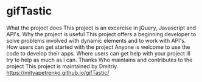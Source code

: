 # gifTastic
What the project does
This project is an excercise in jQuery, Javascript and API's.
Why the project is useful
This project offers a beginning developer to solve problems involved with dynamic elements and to work with API's. 
How users can get started with the project
Anyone is welcome to use the code to develop their apps.
Where users can get help with your project
Ill try to help as much as i can. Thanks
Who maintains and contributes to the project
This project is maintained by Dmitriy.
https://mityapetrenko.github.io/gifTastic/

